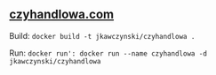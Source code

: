 ## [czyhandlowa.com](https://czyhandlowa.com/)

Build:
`docker build -t jkawczynski/czyhandlowa .`

Run:
`docker run': docker run --name czyhandlowa -d jkawczynski/czyhandlowa`


